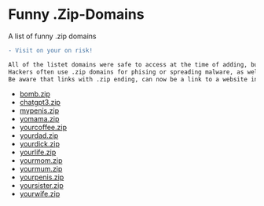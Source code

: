 # Funny .Zip-Domains
A list of funny .zip domains

```diff
- Visit on your on risk!

All of the listet domains were safe to access at the time of adding, but the content can change at any time.
Hackers often use .zip domains for phising or spreading malware, as well as .mov domains.
Be aware that links with .zip ending, can now be a link to a website instead of a file.
```

- [bomb.zip](http://bomb.zip/)
- [chatgpt3.zip](http://chatgpt3.zip/)
- [mypenis.zip](http://mypenis.zip/)
- [yomama.zip](http://yomama.zip/)
- [yourcoffee.zip](http://yourcoffee.zip/)
- [yourdad.zip](http://yourdad.zip/)
- [yourdick.zip](http://yourdick.zip/)
- [yourlife.zip](http://yourlife.zip/)
- [yourmom.zip](http://yourmom.zip/)
- [yourmum.zip](http://yourmum.zip/)
- [yourpenis.zip](http://yourpenis.zip/)
- [yoursister.zip](http://yoursister.zip/)
- [yourwife.zip](http://yourwife.zip/)
